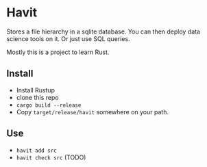 # Havit

Stores a file hierarchy in a sqlite database. You can then deploy data science tools on it. Or just use SQL queries.

Mostly this is a project to learn Rust.

## Install

* Install Rustup
* clone this repo
* `cargo build --release`
* Copy `target/release/havit` somewhere on your path.

## Use

* `havit add src`
* `havit check src` (TODO)
